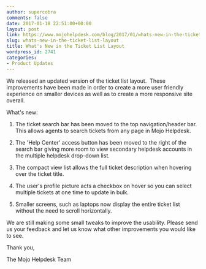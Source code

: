 ```yaml
---
author: supercobra
comments: false
date: 2017-01-18 22:51:00+00:00
layout: post
link: https://www.mojohelpdesk.com/blog/2017/01/whats-new-in-the-ticket-list-layout/
slug: whats-new-in-the-ticket-list-layout
title: What's New in the Ticket List Layout
wordpress_id: 2741
categories:
- Product Updates
---
```


We released an updated version of the ticket list layout.  These improvements have been made in order to create a more user friendly experience on smaller devices as well as to create a more responsive site overall.

What's new:



 	
  1. The ticket search bar has been moved to the top navigation/header bar. This allows agents to search tickets from any page in Mojo Helpdesk.

 	
  2. The 'Help Center' access button has been moved to the right of the search bar giving more room to view secondary helpdesk accounts in the multiple helpdesk drop-down list.

 	
  3. The compact view list allows the full ticket description when hovering over the ticket title.

 	
  4. The user's profile picture acts a checkbox on hover so you can select multiple tickets at one time to update in bulk.

 	
  5. Smaller screens, such as laptops now display the entire ticket list without the need to scroll horizontally.


We are still making some small tweaks to improve the usability. Please send us your feedback and let us know what other improvements you would like to see.

Thank you,

The Mojo Helpdesk Team


